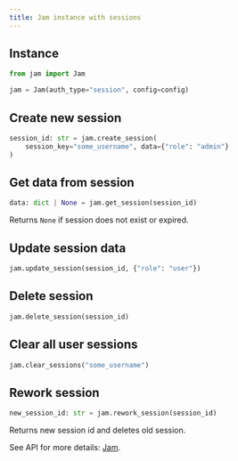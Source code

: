 ```yaml
---
title: Jam instance with sessions
---
```


## Instance
```python
from jam import Jam

jam = Jam(auth_type="session", config=config)
```

## Create new session
```python
session_id: str = jam.create_session(
    session_key="some_username", data={"role": "admin"}
)
```

## Get data from session
```python
data: dict | None = jam.get_session(session_id)
```
Returns `None` if session does not exist or expired.

## Update session data
```python
jam.update_session(session_id, {"role": "user"})
```

## Delete session
```python
jam.delete_session(session_id)
```

## Clear all user sessions
```python
jam.clear_sessions("some_username")
```

## Rework session
```python
new_session_id: str = jam.rework_session(session_id)
```
Returns new session id and deletes old session.


See API for more details: [Jam](../api/instance.md).